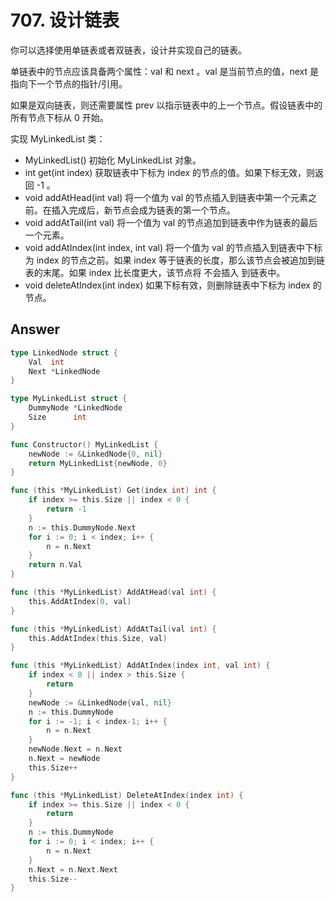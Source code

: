 # 707. 设计链表

你可以选择使用单链表或者双链表，设计并实现自己的链表。

单链表中的节点应该具备两个属性：val 和 next 。val 是当前节点的值，next 是指向下一个节点的指针/引用。

如果是双向链表，则还需要属性 prev 以指示链表中的上一个节点。假设链表中的所有节点下标从 0 开始。

实现 MyLinkedList 类：

- MyLinkedList() 初始化 MyLinkedList 对象。
- int get(int index) 获取链表中下标为 index 的节点的值。如果下标无效，则返回 -1 。
- void addAtHead(int val) 将一个值为 val 的节点插入到链表中第一个元素之前。在插入完成后，新节点会成为链表的第一个节点。
- void addAtTail(int val) 将一个值为 val 的节点追加到链表中作为链表的最后一个元素。
- void addAtIndex(int index, int val) 将一个值为 val 的节点插入到链表中下标为 index 的节点之前。如果 index 等于链表的长度，那么该节点会被追加到链表的末尾。如果 index 比长度更大，该节点将 不会插入 到链表中。
- void deleteAtIndex(int index) 如果下标有效，则删除链表中下标为 index 的节点。

## Answer

```go
type LinkedNode struct {
	Val  int
	Next *LinkedNode
}

type MyLinkedList struct {
	DummyNode *LinkedNode
	Size      int
}

func Constructor() MyLinkedList {
	newNode := &LinkedNode{0, nil}
	return MyLinkedList{newNode, 0}
}

func (this *MyLinkedList) Get(index int) int {
	if index >= this.Size || index < 0 {
		return -1
	}
	n := this.DummyNode.Next
	for i := 0; i < index; i++ {
		n = n.Next
	}
	return n.Val
}

func (this *MyLinkedList) AddAtHead(val int) {
	this.AddAtIndex(0, val)
}

func (this *MyLinkedList) AddAtTail(val int) {
	this.AddAtIndex(this.Size, val)
}

func (this *MyLinkedList) AddAtIndex(index int, val int) {
	if index < 0 || index > this.Size {
		return
	}
	newNode := &LinkedNode{val, nil}
	n := this.DummyNode
	for i := -1; i < index-1; i++ {
		n = n.Next
	}
	newNode.Next = n.Next
	n.Next = newNode
	this.Size++
}

func (this *MyLinkedList) DeleteAtIndex(index int) {
	if index >= this.Size || index < 0 {
		return
	}
	n := this.DummyNode
	for i := 0; i < index; i++ {
		n = n.Next
	}
	n.Next = n.Next.Next
	this.Size--
}
```